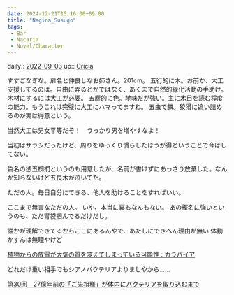 ```yaml
---
date: 2024-12-21T15:16:00+09:00
title: "Nagina_Susugo"
tags:
 - Bar
 - Nacaria
 - Novel/Character
---
```


daily:: [2022-09-03](Daily_Note/2022-09-03.md)
up:: [Cricia](Cricia.md)

すすごなぎな。扉名と仲良しなお姉さん。201cm。
五行的に木。お前か、大工支援してるのは。自由に弄るとかではなく、あくまで自然的緑化活動の手助け。木材にするには大工が必要。
五塵的に色。地味だが強い。主に木目を読む程度の能力。もうこれは完璧に大工にハマってますね。
五虫で麟。狡猾に追い詰めるのが実は得意という。

当然大工は男女平等だぞ！　うっかり男を増やすなよ！

当初はサラシだったけど、周りをゆっくり慣らしたほうが得ということで今はしてない。

偽名の慂五椥捫というのも用意したが、名前が書けずにあっさり放棄した。なんか知らないけど五良木が泣いてた。

ただの人。毎日自分にできる、他人を助けることをすればいい。

ここまで無害なただの人。
いや、本当に裏もなんもない。
あの樫名に強いというのも、ただ胃袋掴んでるだけだし。

誰かが理解できてるからここにあるんやで、あたしにできへん理由が無い
体動かすんは無理やけど

[植物からの放電が大気の質を変えてしまっている可能性 : カラパイア](https://karapaia.com/archives/52317133.html)


どれだけ重い相手でもシアノバクテリアよりましやから……

[第30回　27億年前の「ご先祖様」が体内にバクテリアを取り込むまで](https://www.aist.go.jp/aist_j/magazine/bb0030.html)